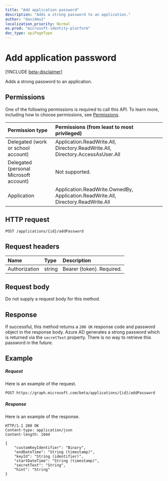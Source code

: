 ```yaml
---
title: "Add application password"
description: "Adds a strong password to an application."
author: "davidmu1"
localization_priority: Normal
ms.prod: "microsoft-identity-platform"
doc_type: apiPageType
---
```


# Add application password

[!INCLUDE [beta-disclaimer](../../includes/beta-disclaimer.md)]

Adds a strong password to an application.

## Permissions
One of the following permissions is required to call this API. To learn more, including how to choose permissions, see [Permissions](/graph/permissions-reference).

|Permission type      | Permissions (from least to most privileged)              |
|:--------------------|:---------------------------------------------------------|
|Delegated (work or school account) | Application.ReadWrite.All, Directory.ReadWrite.All, Directory.AccessAsUser.All    |
|Delegated (personal Microsoft account) | Not supported.    |
|Application | Application.ReadWrite.OwnedBy, Application.ReadWrite.All, Directory.ReadWrite.All |

## HTTP request
<!-- { "blockType": "ignored" } -->
```http
POST /applications/{id}/addPassword
```

## Request headers
| Name       | Type | Description|
|:-----------|:------|:----------|
| Authorization  | string  | Bearer {token}. Required.  |

## Request body
Do not supply a request body for this method.

## Response

If successful, this method returns a `200 OK` response code and password object in the response body. Azure AD generates a strong password which is returned via the `secretText` property. There is no way to retrieve this password in the future.

## Example
##### Request
Here is an example of the request.

```http
POST https://graph.microsoft.com/beta/applications/{id}/addPassword
```
##### Response
Here is an example of the response.

```http
HTTP/1.1 200 OK
Content-type: application/json
Content-length: 1044

{
    "customKeyIdentifier": "Binary",
    "endDateTime": "String (timestamp)",
    "keyId": "String (identifier)",
    "startDateTime": "String (timestamp)",
    "secretText": "String",
    "hint": "String"
}
```
